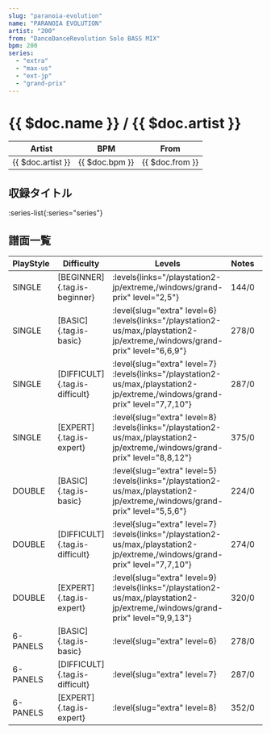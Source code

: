 ```yaml
---
slug: "paranoia-evolution"
name: "PARANOIA EVOLUTION"
artist: "200"
from: "DanceDanceRevolution Solo BASS MIX"
bpm: 200
series:
  - "extra"
  - "max-us"
  - "ext-jp"
  - "grand-prix"
---
```


# {{ $doc.name }} / {{ $doc.artist }}

|Artist|BPM|From|
|------|---|----|
|{{ $doc.artist }}|{{ $doc.bpm }}|{{ $doc.from }}|

## 収録タイトル

:series-list{:series="series"}

## 譜面一覧

|PlayStyle|Difficulty|Levels|Notes|Movie|
|---------|----------|------|-----|-----|
|SINGLE|[BEGINNER]{.tag.is-beginner}| :levels{links="/playstation2-jp/extreme,/windows/grand-prix" level="2,5"}|144/0||
|SINGLE|[BASIC]{.tag.is-basic}|<div class="field is-grouped is-grouped-multiline"> :level{slug="extra" level=6} :levels{links="/playstation2-us/max,/playstation2-jp/extreme,/windows/grand-prix" level="6,6,9"}</div>|278/0||
|SINGLE|[DIFFICULT]{.tag.is-difficult}|<div class="field is-grouped is-grouped-multiline"> :level{slug="extra" level=7} :levels{links="/playstation2-us/max,/playstation2-jp/extreme,/windows/grand-prix" level="7,7,10"}</div>|287/0||
|SINGLE|[EXPERT]{.tag.is-expert}|<div class="field is-grouped is-grouped-multiline"> :level{slug="extra" level=8} :levels{links="/playstation2-us/max,/playstation2-jp/extreme,/windows/grand-prix" level="8,8,12"}</div>|375/0||
|DOUBLE|[BASIC]{.tag.is-basic}|<div class="field is-grouped is-grouped-multiline"> :level{slug="extra" level=5} :levels{links="/playstation2-us/max,/playstation2-jp/extreme,/windows/grand-prix" level="5,5,6"}</div>|224/0||
|DOUBLE|[DIFFICULT]{.tag.is-difficult}|<div class="field is-grouped is-grouped-multiline"> :level{slug="extra" level=7} :levels{links="/playstation2-us/max,/playstation2-jp/extreme,/windows/grand-prix" level="7,7,10"}</div>|274/0||
|DOUBLE|[EXPERT]{.tag.is-expert}|<div class="field is-grouped is-grouped-multiline"> :level{slug="extra" level=9} :levels{links="/playstation2-us/max,/playstation2-jp/extreme,/windows/grand-prix" level="9,9,13"}</div>|320/0||
|6-PANELS|[BASIC]{.tag.is-basic}|<div class="field is-grouped is-grouped-multiline"> :level{slug="extra" level=6}</div>|278/0||
|6-PANELS|[DIFFICULT]{.tag.is-difficult}|<div class="field is-grouped is-grouped-multiline"> :level{slug="extra" level=7}</div>|287/0||
|6-PANELS|[EXPERT]{.tag.is-expert}|<div class="field is-grouped is-grouped-multiline"> :level{slug="extra" level=8}</div>|352/0||
